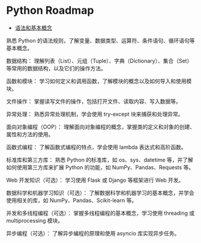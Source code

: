 # Python  Roadmap

+ [语法和基本概念](https://jeasyplus.com/python/base)

熟悉 Python 的语法规则，了解变量、数据类型、运算符、条件语句、循环语句等基本概念。


数据结构： 理解列表（List）、元组（Tuple）、字典（Dictionary）、集合（Set）等常用的数据结构，以及它们的操作方法。

函数和模块： 学习如何定义和调用函数，了解模块的概念以及如何导入和使用模块。

文件操作： 掌握读写文件的操作，包括打开文件、读取内容、写入数据等。

异常处理： 熟悉异常处理机制，学会使用 try-except 块来捕获和处理异常。

面向对象编程（OOP）： 理解面向对象编程的概念，掌握类的定义和对象的创建、属性和方法的使用。



函数式编程： 了解函数式编程的特点，学会使用 lambda 表达式和高阶函数。

标准库和第三方库： 熟悉 Python 的标准库，如 os、sys、datetime 等，并了解如何使用第三方库来扩展 Python 的功能，如 NumPy、Pandas、Requests 等。

Web 开发知识（可选）： 学习使用 Flask 或 Django 等框架进行 Web 开发。

数据科学和机器学习知识（可选）： 了解数据科学和机器学习的基本概念，并学会使用相关的库，如 NumPy、Pandas、Scikit-learn 等。

并发和多线程编程（可选）： 掌握多线程编程的基本概念，学习使用 threading 或 multiprocessing 模块。

异步编程（可选）： 了解异步编程的原理和使用 asyncio 库实现异步任务。